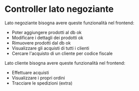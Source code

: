 # Controller lato negoziante

Lato negoziante bisogna avere queste funzionalità nel frontend:

- Poter aggiungere prodotti al db ok
- Modificare i dettagli dei prodotti ok
- Rimuovere prodotti dal db ok
- Visualizzare gli acquisti di tutti i clienti
- Cercare l'acquisto di un cliente per codice fiscale

Lato cliente bisogna avere queste funzionalità nel frontend:

- Effettuare acquisti
- Visualizzare i propri ordini
- Tracciare le spedizioni (extra)
